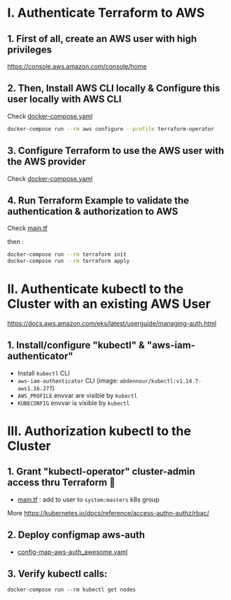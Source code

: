 # I. Authenticate Terraform to AWS

## 1. First of all, create an AWS user with high privileges

https://console.aws.amazon.com/console/home

## 2. Then, Install AWS CLI locally & Configure this user locally with AWS CLI

Check [docker-compose.yaml](docker-compose.yaml)

```sh
docker-compose run --rm aws configure --profile terraform-operator
```

## 3. Configure Terraform to use the AWS user with the AWS provider

Check [docker-compose.yaml](docker-compose.yaml)


## 4. Run Terraform Example to validate the authentication & authorization to AWS

Check [main.tf](main.tf)

then : 

```sh
docker-compose run --rm terraform init
docker-compose run --rm terraform apply
```


# II. Authenticate kubectl to the Cluster with an existing AWS User

https://docs.aws.amazon.com/eks/latest/userguide/managing-auth.html

## 1. Install/configure "kubectl" & "aws-iam-authenticator"
  - Install `kubectl` CLI
  - `aws-iam-authenticator` CLI (image: `abdennour/kubectl:v1.14.7-aws1.16.277`)
  - `AWS_PROFILE` envvar are visible by `kubectl`
  - `KUBECONFIG` envvar is visible by `kubectl`

# III. Authorization kubectl to the Cluster

## 1. Grant "kubectl-operator" cluster-admin access thru Terraform 🚨
- [main.tf](main.tf) : add to user to `system:masters` k8s group

More https://kubernetes.io/docs/reference/access-authn-authz/rbac/

## 2. Deploy configmap aws-auth

- [config-map-aws-auth_awesome.yaml](config-map-aws-auth_awesome.yaml)


## 3. Verify kubectl calls:

`docker-compose run --rm kubectl get nodes`
